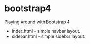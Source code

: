 # bootstrap4
Playing Around with Bootstrap 4

* index.html   - simple navbar layout.
* sidebar.html - simple sidebar layout.
